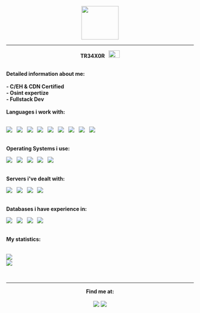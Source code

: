 <p align="center"><img src="https://media.tenor.com/lnIiqHsigmUAAAAS/eye-blink.gif"  width="100" height="90" ></p><hr>
<p align="center">
  <b>TR34X0R &nbsp; <img src="https://1.bp.blogspot.com/-_gmOYtWTM6Q/YEURE7JAebI/AAAAAAAA4_M/ruYw1GnjZgsPg56kCcHzR7jPoxnaAbDcwCLcBGAsYHQ/s0/Flag_of_Tajikistan.gif" width="30" height="20"></b>
</p>
<br><b>Detailed information about me:<br><br>- C/EH & CDN Certified<br>- Osint expertize<br>- Fullstack Dev</b>
<br><br><b>Languages i work with:</b><br><b> </b>
<br> 
<p float="left">
<img src="https://img.shields.io/badge/python-3670A0?style=for-the-badge&logo=python&logoColor=ffdd54"> &nbsp;
<img src="https://img.shields.io/badge/shell_script-%23121011.svg?style=for-the-badge&logo=gnu-bash&logoColor=white"> &nbsp;
<img src="https://img.shields.io/badge/Windows%20Terminal-%234D4D4D.svg?style=for-the-badge&logo=windows-terminal&logoColor=white"> &nbsp;
<img src="https://img.shields.io/badge/go-%2300ADD8.svg?style=for-the-badge&logo=go&logoColor=white"> &nbsp;
<img src="https://img.shields.io/badge/javascript-%23323330.svg?style=for-the-badge&logo=javascript&logoColor=%23F7DF1E"> &nbsp;
<img src="https://img.shields.io/badge/c-%2300599C.svg?style=for-the-badge&logo=c&logoColor=white"> &nbsp;
<img src="https://img.shields.io/badge/php-%23777BB4.svg?style=for-the-badge&logo=php&logoColor=white"> &nbsp;
<img src="https://img.shields.io/badge/PowerShell-%235391FE.svg?style=for-the-badge&logo=powershell&logoColor=white"> &nbsp;
<img src="https://img.shields.io/badge/perl-%2339457E.svg?style=for-the-badge&logo=perl&logoColor=white"> &nbsp;
</p>

<br><b>Operating Systems i use:</b><br><b> </b>
<p float="left">
<img src="https://img.shields.io/badge/cent%20os-002260?style=for-the-badge&logo=centos&logoColor=F0F0F0"> &nbsp;
<img src="https://img.shields.io/badge/Debian-D70A53?style=for-the-badge&logo=debian&logoColor=white"> &nbsp;
<img src="https://img.shields.io/badge/-OpenBSD-%23FCC771?style=for-the-badge&logo=openbsd&logoColor=black"> &nbsp;
<img src="https://img.shields.io/badge/Arch%20Linux-1793D1?logo=arch-linux&logoColor=fff&style=for-the-badge"> &nbsp;  
<img src="https://img.shields.io/badge/openSUSE-%2364B345?style=for-the-badge&logo=openSUSE&logoColor=white"> &nbsp;
</p>

<br><b>Servers i've dealt with:</b><br><b> </b>
<p float="left">
<img src="https://img.shields.io/badge/apache%20tomcat-%23F8DC75.svg?style=for-the-badge&logo=apache-tomcat&logoColor=black"> &nbsp;
  <img src="https://img.shields.io/badge/apache-%23D42029.svg?style=for-the-badge&logo=apache&logoColor=white"> &nbsp;
  <img src="https://img.shields.io/badge/nginx-%23009639.svg?style=for-the-badge&logo=nginx&logoColor=white"> &nbsp;
  <img src="https://img.shields.io/badge/jenkins-%232C5263.svg?style=for-the-badge&logo=jenkins&logoColor=white"> &nbsp;
  </p>
  
  <br><b>Databases i have experience in:</b><br><b> </b>
<p float="left">
  <img src="https://img.shields.io/badge/mysql-%2300f.svg?style=for-the-badge&logo=mysql&logoColor=white"> &nbsp;
  <img src="https://img.shields.io/badge/postgres-%23316192.svg?style=for-the-badge&logo=postgresql&logoColor=white"> &nbsp;
  <img src="https://img.shields.io/badge/MariaDB-003545?style=for-the-badge&logo=mariadb&logoColor=white"> &nbsp;
  <img src="https://img.shields.io/badge/MongoDB-%234ea94b.svg?style=for-the-badge&logo=mongodb&logoColor=white"> &nbsp;
  </p>
  <br><b>My statistics:</b><br>
<br>

![](https://github-readme-stats.vercel.app/api?username=tr34x0r&theme=dark&hide_border=false&include_all_commits=false&count_private=false)<br/>
![](https://github-readme-stats.vercel.app/api/top-langs/?username=tr34x0r&theme=dark&hide_border=false&include_all_commits=false&count_private=false&layout=compact)
  
  <br>
  <hr>
  
  <p align="center">
  <b>Find me at:</b><br><br>
        <a href="https://t.me/tr34x0r"><img src="https://img.shields.io/badge/Telegram-2CA5E0?style=for-the-badge&logo=telegram&logoColor=white"></a>
        <a href="mailto:tr34x0r@proton.me"><img src="https://img.shields.io/badge/ProtonMail-8B89CC?style=for-the-badge&logo=protonmail&logoColor=white"></a>
</p>


